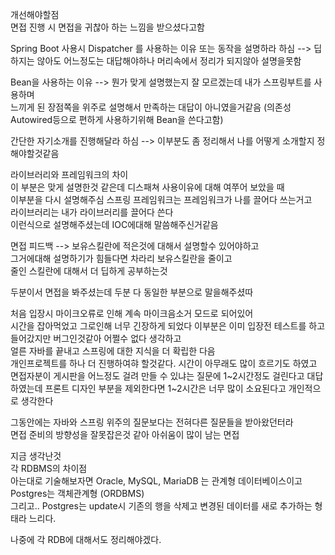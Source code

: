 개선해야할점  
면접 진행 시 면접을 귀찮아 하는 느낌을 받으셨다고함  

Spring Boot 사용시 Dispatcher 를 사용하는 이유
또는 동작을 설명하라 하심
--> 딥하지는 않아도 어느정도는 대답해야하나 머리속에서 정리가 되지않아 설명을못함  

Bean을 사용하는 이유
--> 뭔가 맞게 설명했는지 잘 모르겠는데 내가 스프링부트를 사용하며  
느끼게 된 장점쪽을 위주로 설명해서 만족하는 대답이 아니였을거같음
(의존성 Autowired등으로 편하게 사용하기위해 Bean을 쓴다고함)

간단한 자기소개를 진행해달라 하심
--> 이부분도 좀 정리해서 나를 어떻게 소개할지 정해야할것같음

라이브러리와 프레임워크의 차이  
이 부분은 맞게 설명한것 같은데 디스패쳐 사용이유에 대해 여쭈어 보았을 때  
이부분을 다시 설명해주심
스프링 프레임워크는 프레임워크가 나를 끌어다 쓰는거고  
라이브러리는 내가 라이브러리를 끌어다 쓴다  
이런식으로 설명해주셨는데 IOC에대해 말씀해주신거같음

면접 피드백
--> 보유스킬란에 적은것에 대해서 설명할수 있어야하고  
그거에대해 설명하기가 힘들다면 차라리 보유스킬란을 줄이고  
줄인 스킬란에 대해서 더 딥하게 공부하는것

두분이서 면접을 봐주셨는데 두분 다 동일한 부분으로 말을해주셨따

처음 입장시 마이크오류로 인해 계속 마이크음소거 모드로 되어있어  
시간을 잡아먹었고 그로인해 너무 긴장하게 되었다
이부분은 이미 입장전 테스트를 하고 들어갔지만 버그인것같아 어쩔수 없다 생각하고  
얼른 자바를 끝내고 스프링에 대한 지식을 더 확립한 다음  
개인프로젝트를 하나 더 진행하여햐 할것같다.
시간이 아무래도 많이 흐르기도 하였고 면접자분이 게시판을 어느정도 걸려 만들 수 있냐는 질문에
1~2시간정도 걸린다고 대답하였는데 프론트 디자인 부분을 제외한다면 1~2시간은 너무 많이 소요된다고 개인적으로 생각한다

그동안에는 자바와 스프링 위주의 질문보다는 전혀다른 질문들을 받아왔던터라  
면접 준비의 방향성을 잘못잡은것 같아 아쉬움이 많이 남는 면접



지금 생각난것  
각 RDBMS의 차이점  
아는대로 기술해보자면 Oracle, MySQL, MariaDB 는 관계형 데이터베이스이고  
Postgres는 객체관계형 (ORDBMS)  
그리고.. Postgres는 update시 기존의 행을 삭제고 변경된 데이터를 새로 추가하는 형태라 느리다.

나중에 각 RDB에 대해서도 정리해야겠다.